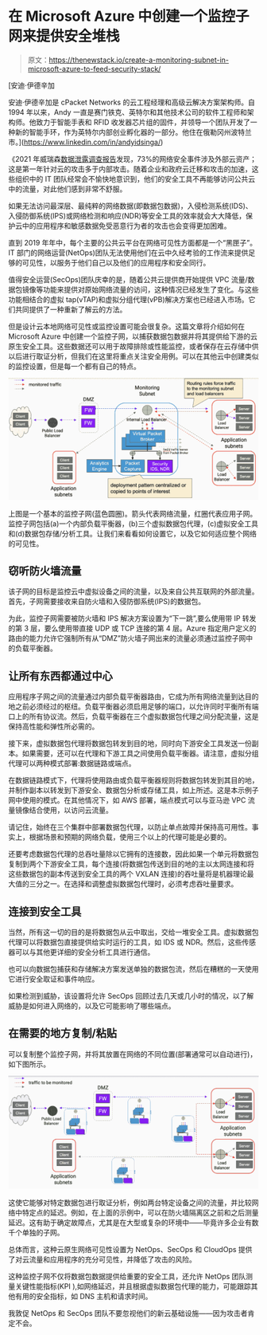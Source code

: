 # 在 Microsoft Azure 中创建一个监控子网来提供安全堆栈

> 原文：<https://thenewstack.io/create-a-monitoring-subnet-in-microsoft-azure-to-feed-security-stack/>

[](https://www.linkedin.com/in/andyidsinga/)

 [安迪·伊德辛加

安迪·伊德辛加是 cPacket Networks 的云工程经理和高级云解决方案架构师。自 1994 年以来，Andy 一直是赛门铁克、英特尔和其他技术公司的软件工程师和架构师。他致力于智能手表和 RFID 收发器芯片组的固件，并领导一个团队开发了一种新的智能手环，作为英特尔内部创业孵化器的一部分。他住在俄勒冈州波特兰市。](https://www.linkedin.com/in/andyidsinga/) [](https://www.linkedin.com/in/andyidsinga/)

《2021 年威瑞森[数据泄露调查报告](https://www.verizon.com/business/resources/reports/dbir/2021/masters-guide/)发现，73%的网络安全事件涉及外部云资产；这是第一年针对云的攻击多于内部攻击。随着企业和政府云迁移和攻击的加速，这些组织中的 IT 团队经常会不愉快地意识到，他们的安全工具不再能够访问公共云中的流量，对此他们感到非常不舒服。

如果无法访问最深层、最纯粹的网络数据(即数据包数据)，入侵检测系统(IDS)、入侵防御系统(IPS)或网络检测和响应(NDR)等安全工具的效率就会大大降低，保护云中的应用程序和敏感数据免受恶意行为者的攻击也会变得更加困难。

直到 2019 年年中，每个主要的公共云平台在网络可见性方面都是一个“黑匣子”。IT 部门的网络运营(NetOps)团队无法使用他们在云中久经考验的工作流来提供足够的可见性，以服务于他们自己以及他们的应用程序和安全同行。

值得安全运营(SecOps)团队庆幸的是，随着公共云提供商开始提供 VPC 流量/数据包镜像等功能来提供对原始网络流量的访问，这种情况已经发生了变化。与这些功能相结合的虚拟 tap(vTAP)和虚拟分组代理(vPB)解决方案也已经进入市场。它们共同提供了一种重新了解云的方法。

但是设计云本地网络可见性或监控设置可能会很复杂。这篇文章将介绍如何在 Microsoft Azure 中创建一个监控子网，以捕获数据包数据并将其提供给下游的云原生安全工具。这些数据还可以用于故障排除或性能监控，或者保存在云存储中供以后进行取证分析，但我们在这里将重点关注安全用例。可以在其他云中创建类似的监控设置，但是每一个都有自己的特点。

![A diagram for a monitoring substack](img/c26477afc137c6da8f090f1ddd3457ce.png)

上图是一个基本的监控子网(蓝色圆圈)。箭头代表网络流量，红圈代表应用子网。监控子网包括(a)一个内部负载平衡器，(b)三个虚拟数据包代理，(c)虚拟安全工具和(d)数据包存储/分析工具。让我们来看看如何设置它，以及它如何适应整个网络的可见性。

## 窃听防火墙流量

该子网的目标是监控云中虚拟设备之间的流量，以及来自公共互联网的外部流量。首先，子网需要接收来自防火墙和入侵防御系统(IPS)的数据包。

为此，监控子网需要被防火墙和 IPS 解决方案设置为“下一跳”,要么使用带 IP 转发的第 3 层，要么使用带直接 UDP 或 TCP 连接的第 4 层。Azure 指定用户定义的路由的能力允许它强制所有从“DMZ”防火墙子网出来的流量必须通过监控子网中的负载平衡器。

## 让所有东西都通过中心

应用程序子网之间的流量通过内部负载平衡器路由，它成为所有网络流量到达目的地之前必须经过的枢纽。负载平衡器必须启用足够的端口，以允许同时平衡所有端口上的所有协议流。然后，负载平衡器在三个虚拟数据包代理之间分配流量，这是保持高性能和弹性所必需的。

接下来，虚拟数据包代理将数据包转发到目的地，同时向下游安全工具发送一份副本。如果需要，还可以在代理和下游工具之间使用负载平衡器。请注意，虚拟分组代理可以两种模式部署:数据链路或端点。

在数据链路模式下，代理将使用路由或负载平衡器规则将数据包转发到其目的地，并制作副本以转发到下游安全、数据包分析或存储工具，如上所述。这是本示例子网中使用的模式。在其他情况下，如 AWS 部署，端点模式可以与亚马逊 VPC 流量镜像结合使用，以访问云流量。

请记住，始终在三个集群中部署数据包代理，以防止单点故障并保持高可用性。事实上，根据场景和预期的网络负载，使用三个以上的代理可能是必要的。

还要考虑数据包代理的总吞吐量除以它拥有的连接数，因此如果一个单元将数据包复制到两个下游安全工具，每个连接(将数据包传送到目的地的主以太网连接和将这些数据包的副本传送到安全工具的两个 VXLAN 连接)的吞吐量将是机器理论最大值的三分之一。在选择和调整虚拟数据包代理时，必须考虑吞吐量要求。

## 连接到安全工具

当然，所有这一切的目的是将数据包从云中取出，交给一堆安全工具。虚拟数据包代理可以将数据包直接提供给实时运行的工具，如 IDS 或 NDR。然后，这些传感器可以与其他更详细的安全分析工具进行通信。

也可以向数据包捕获和存储解决方案发送单独的数据包流，然后在糟糕的一天使用它进行安全取证和事件响应。

如果检测到威胁，该设置将允许 SecOps 回顾过去几天或几小时的情况，以了解威胁是如何进入网络的，以及它可能影响了哪些端点。

## 在需要的地方复制/粘贴

可以复制整个监控子网，并将其放置在网络的不同位置(部署通常可以自动进行)，如下图所示。

![A diagram of the monitoring subnet.](img/7363ea07618ff31aec0252d3c88443bc.png)

这使它能够对特定数据包进行取证分析，例如两台特定设备之间的流量，并比较网络中特定点的延迟。例如，在上面的示例中，可以在防火墙隔离区之前和之后测量延迟。这有助于确定故障点，尤其是在大型或复杂的环境中——毕竟许多企业有数千个单独的子网。

总体而言，这种云原生网络可见性设置为 NetOps、SecOps 和 CloudOps 提供了对云流量和应用程序的充分可见性，并降低了攻击的风险。

这种监控子网不仅将数据包数据提供给重要的安全工具，还允许 NetOps 团队测量关键性能指标(KPI ),如网络延迟，并且根据虚拟数据包代理的能力，可能跟踪其他有用的安全指标，如 DNS 主机和请求时间。

我敦促 NetOps 和 SecOps 团队不要忽视他们的新云基础设施——因为攻击者肯定不会。

<svg xmlns:xlink="http://www.w3.org/1999/xlink" viewBox="0 0 68 31" version="1.1"><title>Group</title> <desc>Created with Sketch.</desc></svg>